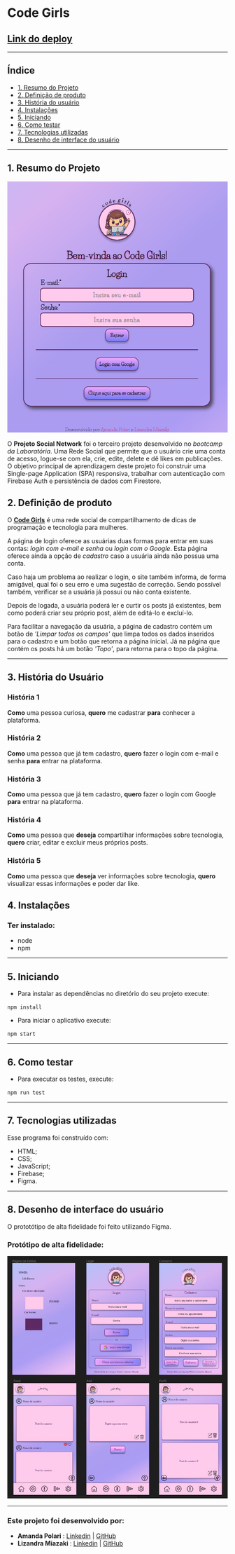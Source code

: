 # Code Girls

## [Link do deploy](https://amandapolari.github.io/SAP008-social-network/)

***

## Índice

* [1. Resumo do Projeto](#1-resumo-do-projeto)
* [2. Definição de produto](#2-definição-de-produto)
* [3. História do usuário](#3-história-do-usuário)
* [4. Instalações](#4-instalações)
* [5. Iniciando](#5-iniciando)
* [6. Como testar](#6-como-testar)
* [7. Tecnologias utilizadas](#7-tecnologias-utilizadas)
* [8. Desenho de interface do usuário](#8-desenho-de-interface-do-usuário)

***

## 1. Resumo do Projeto

![Página de Login](./src/img/login-deploy.png)

O **Projeto Social Network** foi o terceiro projeto desenvolvido no *bootcamp da Laboratória*. Uma Rede Social que permite que o usuário crie uma conta de acesso, logue-se com ela, crie, edite, delete e dê likes em publicações. 
O objetivo principal de aprendizagem deste projeto foi construir uma Single-page Application (SPA) responsiva, trabalhar com autenticação com Firebase Auth e persistência de dados com Firestore.

## 2. Definição de produto

O [**Code Girls**](https://lizandrafmiazaki.github.io/SAP008-social-network/) é uma rede social de compartilhamento de dicas de programação e tecnologia para mulheres.

A página de login oferece as usuárias duas formas para entrar em suas contas: *login com e-mail e senha* ou *login com o Google*. Esta página oferece ainda a opção de *cadastro* caso a usuária ainda não possua uma conta. 

Caso haja um problema ao realizar o login, o site também informa, de forma amigável, qual foi o seu erro e uma sugestão de correção. Sendo possível também, verificar se a usuária já possui ou não conta existente.

Depois de logada, a usuária poderá ler e curtir os posts já existentes, bem como poderá criar seu próprio post, além de editá-lo e excluí-lo. 

Para facilitar a navegação da usuária, a página de cadastro contém um botão de *'Limpar todos os campos'* que limpa todos os dados inseridos para o cadastro e um botão que retorna a página inicial. Já na página que contém os posts há um botão *'Topo'*, para retorna para o topo da página.


***
## 3. História do Usuário
### História 1

**Como** uma pessoa curiosa, **quero** me cadastrar **para** conhecer a plataforma.

### História 2

**Como** uma pessoa que já tem cadastro, **quero** fazer o login com e-mail e senha **para** entrar na plataforma.

### História 3

**Como** uma pessoa que já tem cadastro, **quero** fazer o login com Google **para** entrar na plataforma.

### História 4

**Como** uma pessoa que **deseja** compartilhar informações sobre tecnologia, **quero** criar, editar e excluir meus próprios posts.

### História 5

**Como** uma pessoa que **deseja** ver informações sobre tecnologia, **quero** visualizar essas informações e poder dar like.

## 4. Instalações

### Ter instalado:
* node
* npm

***

## 5. Iniciando
* Para instalar as dependências no diretório do seu projeto execute:

```
npm install
```
* Para iniciar o aplicativo execute:
```
npm start
```

***

## 6. Como testar
* Para executar os testes, execute:
```
npm run test
```

***

## 7. Tecnologias utilizadas
Esse programa foi construído com:
* HTML;
* CSS;
* JavaScript;
* Firebase;
* Figma.

***

## 8. Desenho de interface do usuário

O prototótipo de alta fidelidade foi feito utilizando Figma.

### Protótipo de alta fidelidade:
![alta-fidelidade](./src/img/p-alta-fidelidade.jpeg)

***

### Este projeto foi desenvolvido por:
* **Amanda Polari** : [Linkedin](https://www.linkedin.com/in/amandapolari/) | [GitHub](https://github.com/amandapolari)
* **Lizandra Miazaki** : [Linkedin](https://www.linkedin.com/in/lizandramiazaki/) | [GitHub](https://github.com/lizandrafmiazaki)
